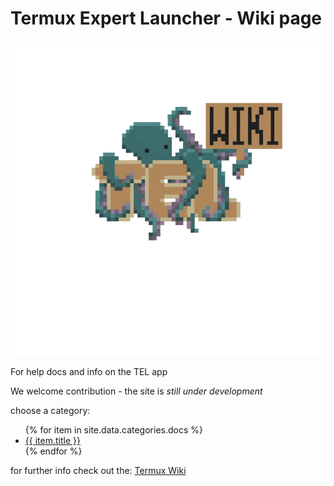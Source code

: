 # Termux Expert Launcher - Wiki page

![image](https://raw.githubusercontent.com/t-e-l/wiki/master/assets/imgs/wiki.png)

For help docs and info on the TEL app

We welcome contribution - the site is _still under development_

choose a category:

<ul>
   {% for item in site.data.categories.docs %}
      <li><a href="{{ item.url }}">{{ item.title }}</a></li>
   {% endfor %}
</ul>

for further info check out the: <a href="https://wiki.termux.com/wiki/Main_Page">Termux Wiki</a>
